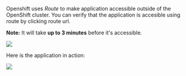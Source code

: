 Openshift uses _Route_ to make application accessible outside of the OpenShift cluster. You can verify that the application is accesible using route by clicking route url.

**Note:** It will take **up to 3 minutes** before it's accessible.

![](https://github.com/fenago/katacoda-scenarios/raw/master/learn-openshift-wildfly/customize-wildfly-applications-on-openshift/steps/4/deploy3.JPG)


Here is the application in action:

![](https://github.com/fenago/katacoda-scenarios/raw/master/learn-openshift-wildfly/customize-wildfly-applications-on-openshift/steps/4/1.png)